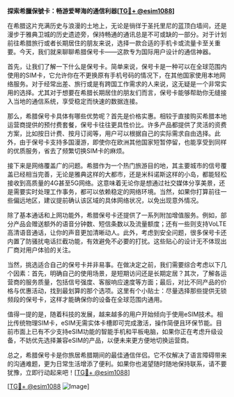 **探索希臘保號卡：畅游爱琴海的通信利器[[TG💪+ @esim1088](https://t.me/s/esim1088)]**

在希腊这片充满历史与浪漫的土地上，无论是徜徉于圣托里尼的蓝顶白墙间，还是漫步于雅典卫城的历史遗迹旁，保持畅通的通讯总是不可或缺的一部分。对于计划前往希腊旅行或者长期居住的朋友来说，选择一款合适的手机卡或流量卡至关重要。今天，我们就来聊聊希腊保号卡——这款专为国际用户设计的通信神器。

首先，让我们了解一下什么是保号卡。简单来说，保号卡是一种可以在全球范围内使用的SIM卡，它允许你在不更换原有手机号码的情况下，在其他国家使用本地网络服务。对于经常出差、旅行或是有跨国工作需求的人来说，这无疑是一个非常实用的选择。尤其对于想要在希腊长期居住的朋友们而言，保号卡能够帮助你无缝接入当地的通信系统，享受稳定而快速的数据连接。

那么，希腊保号卡具体有哪些优势呢？首先是价格实惠。相较于直接购买希腊本地运营商提供的预付费套餐，保号卡往往更具性价比。许多产品都提供了灵活的资费方案，比如按日计费、按月订阅等，用户可以根据自己的实际需求自由选择。此外，由于保号卡支持多国漫游，即使你在欧洲其他国家短暂停留，也能享受到同样的优质服务，省去了频繁切换SIM卡的麻烦。

接下来是网络覆盖广的问题。希腊作为一个热门旅游目的地，其主要城市的信号覆盖已经相当完善，无论是雅典这样的大都市，还是米科诺斯这样的小岛，都能轻松接收到高质量的4G甚至5G网络。这意味着无论你是想通过社交媒体分享美景，还是需要实时处理工作事务，都可以依赖稳定的网络环境。当然，如果你打算前往一些偏远地区，建议提前确认该区域的具体网络状况，以免出现意外情况。

除了基本通话和上网功能外，希腊保号卡还提供了一系列附加增值服务。例如，部分产品会赠送额外的语音分钟数、短信条数以及流量额度；还有一些则支持VoLTE高清语音通话，让你的声音更加清晰动人。此外，考虑到安全问题，很多保号卡还内置了防骚扰电话拦截功能，有效避免不必要的打扰。这些贴心的设计无不体现出厂商对用户体验的关注。

当然，挑选适合自己的保号卡并非易事。在做决定之前，我们需要综合考虑以下几个因素：首先，明确自己的使用场景，是短期访问还是长期定居？其次，了解各运营商的服务质量，包括信号强度、客服响应速度等方面；最后，对比不同产品的价格与优惠活动，找到最划算的那个选项。这里有个小贴士：尽量选择那些提供无锁频段的保号卡，这样才能确保你的设备在全球范围内通用。

值得一提的是，随着科技的发展，越来越多的用户开始倾向于使用eSIM技术。相比传统物理SIM卡，eSIM无需实体卡槽即可完成激活，操作简便且环保节能。目前市面上已有不少支持eSIM功能的智能手机和平板电脑，如果你正在考虑升级设备，不妨优先选择兼容eSIM的产品，以便未来更方便地切换运营商。

总之，希腊保号卡是你旅居希腊期间的最佳通信伴侣。它不仅解决了语言障碍带来的沟通难题，更为日常生活增添了便利。如果你也渴望随时随地保持联系，请不要犹豫，立即行动起来吧！[[TG💪+ @esim1088](https://t.me/s/esim1088)]

[[TG💪+ @esim1088](https://t.me/s/esim1088) ![Image](https://i.postimg.cc/4NQfJmqS/Snipaste-2025-05-13-00-14-12.png)]